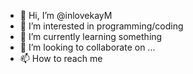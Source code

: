 - 👋 Hi, I’m @inlovekayM
- 👀 I’m interested in programming/coding
- 🌱 I’m currently learning something
- 💞️ I’m looking to collaborate on ...
- 📫 How to reach me 

<!---
inlovekayM/inlovekayM is a ✨ special ✨ repository because its `README.md` (this file) appears on your GitHub profile.
You can click the Preview link to take a look at your changes.
--->
